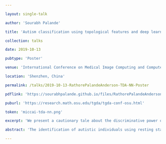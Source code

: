 ```yaml
---

layout: single-talk

author: 'Sourabh Palande'

title: 'Autism classification using topological features and deep learning: A cautionary tale'

collection: talks

date: 2019-10-13

pubtype: 'Poster'

venue: 'International Conference on Medical Image Computing and Computer-Assisted Intervention'

location: 'Shenzhen, China'

permalink: /talks/2019-10-13-RathorePalandeAnderson-TDA-NN-Poster

pdflink: 'https://sourabhpalande.github.io/files/RathorePalandeAnderson2019-TDA-NN-Poster.pdf'

puburl: 'https://research.math.osu.edu/tgda/tgda-conf-osu.html'

token: 'miccai-tda-nn.png'

excerpt: 'We present a cautionary tale about the discriminative power of topological features derived from fMRI data in ASD classification.'

abstract: 'The identification of autistic individuals using resting state functional connectivity networks can provide an objective diagnostic method for autism spectrum disorder (ASD). The present state-of-the-art machine learning model using deep learning has a classification accuracy of 70.2% on the ABIDE (Autism Brain Imaging Data Exchange) data set. In this paper, we explore the utility of topological features in the classification of ASD versus typically developing control subjects. These topological features have been shown to provide a complementary source of discriminative information in applications such as 2D object classification and social network analysis. We evaluate the performance of three different representations of topological features - persistence diagrams, persistence images, and persistence landscapes - for autism classification using neural networks, support vector machines and random forests. We also propose a hybrid approach of augmenting topological features with functional correlations, which typically outperforms the models that use functional correlations alone. With this approach, even with a simple 3-layer neural network, we are able to achieve a classification accuracy of 69.2% on the ABIDE data set. However, our experiments also show that the improvement due to topological features is not always statistically significant. Therefore, we offer a cautionary tale to the practitioners regarding the limited discriminative power of topological features derived from fMRI data for the classification of autism.'

---
```


